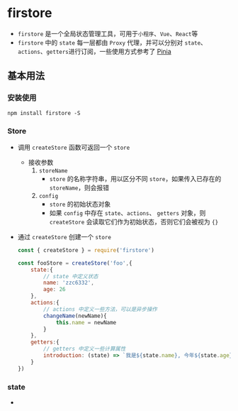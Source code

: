 # firstore

- `firstore` 是一个全局状态管理工具，可用于`小程序`、`Vue`、`React`等
- `firstore` 中的 `state` 每一层都由 `Proxy` 代理，并可以分别对 `state`、`actions`、`getters`进行订阅，一些使用方式参考了 [Pinia](https://github.com/vuejs/pinia)

## 基本用法

### 安装使用

~~~shell
npm install firstore -S
~~~

### Store

- 调用 `createStore` 函数可返回一个 `store` 
  - 接收参数
    1. `storeName`
       - `store` 的名称字符串，用以区分不同 `store`，如果传入已存在的 `storeName`，则会报错
    2. `config`
       - `store` 的初始状态对象
       - 如果 `config` 中存在 `state`、`actions`、 `getters` 对象，则 `createStore` 会读取它们作为初始状态，否则它们会被视为 `{}`

- 通过 `createStore` 创建一个 `store`

  ~~~javascript
  const { createStore } = require('firstore')
  
  const fooStore = createStore('foo',{
      state:{
          // state 中定义状态
          name: 'zzc6332',
          age: 26
      },
      actions:{
          // actions 中定义一些方法，可以是异步操作
          changeName(newName){
              this.name = newName
          }
      },
      getters:{
          // getters 中定义一些计算属性
          introduction: (state) => `我是${state.name}, 今年${state.age}岁。`
      }
  })
  ~~~

### state

- 